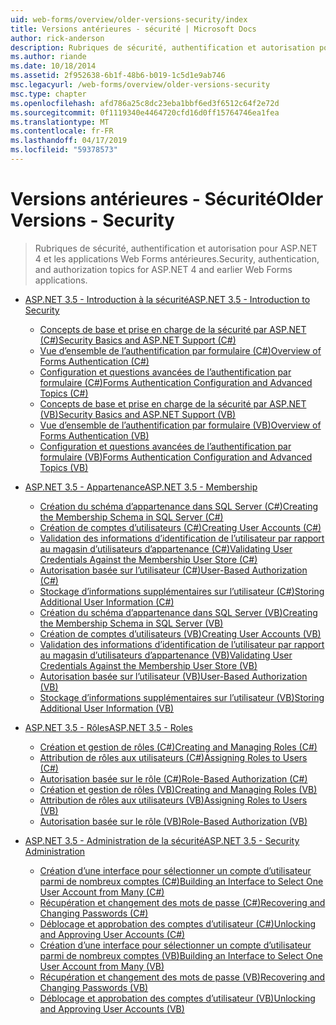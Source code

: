 ```yaml
---
uid: web-forms/overview/older-versions-security/index
title: Versions antérieures - sécurité | Microsoft Docs
author: rick-anderson
description: Rubriques de sécurité, authentification et autorisation pour ASP.NET 4 et les applications Web Forms antérieures.
ms.author: riande
ms.date: 10/18/2014
ms.assetid: 2f952638-6b1f-48b6-b019-1c5d1e9ab746
msc.legacyurl: /web-forms/overview/older-versions-security
msc.type: chapter
ms.openlocfilehash: afd786a25c8dc23eba1bbf6ed3f6512c64f2e72d
ms.sourcegitcommit: 0f1119340e4464720cfd16d0ff15764746ea1fea
ms.translationtype: MT
ms.contentlocale: fr-FR
ms.lasthandoff: 04/17/2019
ms.locfileid: "59378573"
---
```

# <a name="older-versions---security"></a><span data-ttu-id="01e9f-103">Versions antérieures - Sécurité</span><span class="sxs-lookup"><span data-stu-id="01e9f-103">Older Versions - Security</span></span>

> <span data-ttu-id="01e9f-104">Rubriques de sécurité, authentification et autorisation pour ASP.NET 4 et les applications Web Forms antérieures.</span><span class="sxs-lookup"><span data-stu-id="01e9f-104">Security, authentication, and authorization topics for ASP.NET 4 and earlier Web Forms applications.</span></span>


- [<span data-ttu-id="01e9f-105">ASP.NET 3.5 - Introduction à la sécurité</span><span class="sxs-lookup"><span data-stu-id="01e9f-105">ASP.NET 3.5 - Introduction to Security</span></span>](introduction/index.md)

    - [<span data-ttu-id="01e9f-106">Concepts de base et prise en charge de la sécurité par ASP.NET (C#)</span><span class="sxs-lookup"><span data-stu-id="01e9f-106">Security Basics and ASP.NET Support (C#)</span></span>](introduction/security-basics-and-asp-net-support-cs.md)
    - [<span data-ttu-id="01e9f-107">Vue d’ensemble de l’authentification par formulaire (C#)</span><span class="sxs-lookup"><span data-stu-id="01e9f-107">Overview of Forms Authentication (C#)</span></span>](introduction/an-overview-of-forms-authentication-cs.md)
    - [<span data-ttu-id="01e9f-108">Configuration et questions avancées de l’authentification par formulaire (C#)</span><span class="sxs-lookup"><span data-stu-id="01e9f-108">Forms Authentication Configuration and Advanced Topics (C#)</span></span>](introduction/forms-authentication-configuration-and-advanced-topics-cs.md)
    - [<span data-ttu-id="01e9f-109">Concepts de base et prise en charge de la sécurité par ASP.NET (VB)</span><span class="sxs-lookup"><span data-stu-id="01e9f-109">Security Basics and ASP.NET Support (VB)</span></span>](introduction/security-basics-and-asp-net-support-vb.md)
    - [<span data-ttu-id="01e9f-110">Vue d’ensemble de l’authentification par formulaire (VB)</span><span class="sxs-lookup"><span data-stu-id="01e9f-110">Overview of Forms Authentication (VB)</span></span>](introduction/an-overview-of-forms-authentication-vb.md)
    - [<span data-ttu-id="01e9f-111">Configuration et questions avancées de l’authentification par formulaire (VB)</span><span class="sxs-lookup"><span data-stu-id="01e9f-111">Forms Authentication Configuration and Advanced Topics (VB)</span></span>](introduction/forms-authentication-configuration-and-advanced-topics-vb.md)
- [<span data-ttu-id="01e9f-112">ASP.NET 3.5 - Appartenance</span><span class="sxs-lookup"><span data-stu-id="01e9f-112">ASP.NET 3.5 - Membership</span></span>](membership/index.md)

    - [<span data-ttu-id="01e9f-113">Création du schéma d’appartenance dans SQL Server (C#)</span><span class="sxs-lookup"><span data-stu-id="01e9f-113">Creating the Membership Schema in SQL Server (C#)</span></span>](membership/creating-the-membership-schema-in-sql-server-cs.md)
    - [<span data-ttu-id="01e9f-114">Création de comptes d’utilisateurs (C#)</span><span class="sxs-lookup"><span data-stu-id="01e9f-114">Creating User Accounts (C#)</span></span>](membership/creating-user-accounts-cs.md)
    - [<span data-ttu-id="01e9f-115">Validation des informations d’identification de l’utilisateur par rapport au magasin d’utilisateurs d’appartenance (C#)</span><span class="sxs-lookup"><span data-stu-id="01e9f-115">Validating User Credentials Against the Membership User Store (C#)</span></span>](membership/validating-user-credentials-against-the-membership-user-store-cs.md)
    - [<span data-ttu-id="01e9f-116">Autorisation basée sur l’utilisateur (C#)</span><span class="sxs-lookup"><span data-stu-id="01e9f-116">User-Based Authorization (C#)</span></span>](membership/user-based-authorization-cs.md)
    - [<span data-ttu-id="01e9f-117">Stockage d’informations supplémentaires sur l’utilisateur (C#)</span><span class="sxs-lookup"><span data-stu-id="01e9f-117">Storing Additional User Information (C#)</span></span>](membership/storing-additional-user-information-cs.md)
    - [<span data-ttu-id="01e9f-118">Création du schéma d’appartenance dans SQL Server (VB)</span><span class="sxs-lookup"><span data-stu-id="01e9f-118">Creating the Membership Schema in SQL Server (VB)</span></span>](membership/creating-the-membership-schema-in-sql-server-vb.md)
    - [<span data-ttu-id="01e9f-119">Création de comptes d’utilisateurs (VB)</span><span class="sxs-lookup"><span data-stu-id="01e9f-119">Creating User Accounts (VB)</span></span>](membership/creating-user-accounts-vb.md)
    - [<span data-ttu-id="01e9f-120">Validation des informations d’identification de l’utilisateur par rapport au magasin d’utilisateurs d’appartenance (VB)</span><span class="sxs-lookup"><span data-stu-id="01e9f-120">Validating User Credentials Against the Membership User Store (VB)</span></span>](membership/validating-user-credentials-against-the-membership-user-store-vb.md)
    - [<span data-ttu-id="01e9f-121">Autorisation basée sur l’utilisateur (VB)</span><span class="sxs-lookup"><span data-stu-id="01e9f-121">User-Based Authorization (VB)</span></span>](membership/user-based-authorization-vb.md)
    - [<span data-ttu-id="01e9f-122">Stockage d’informations supplémentaires sur l’utilisateur (VB)</span><span class="sxs-lookup"><span data-stu-id="01e9f-122">Storing Additional User Information (VB)</span></span>](membership/storing-additional-user-information-vb.md)
- [<span data-ttu-id="01e9f-123">ASP.NET 3.5 - Rôles</span><span class="sxs-lookup"><span data-stu-id="01e9f-123">ASP.NET 3.5 - Roles</span></span>](roles/index.md)

    - [<span data-ttu-id="01e9f-124">Création et gestion de rôles (C#)</span><span class="sxs-lookup"><span data-stu-id="01e9f-124">Creating and Managing Roles (C#)</span></span>](roles/creating-and-managing-roles-cs.md)
    - [<span data-ttu-id="01e9f-125">Attribution de rôles aux utilisateurs (C#)</span><span class="sxs-lookup"><span data-stu-id="01e9f-125">Assigning Roles to Users (C#)</span></span>](roles/assigning-roles-to-users-cs.md)
    - [<span data-ttu-id="01e9f-126">Autorisation basée sur le rôle (C#)</span><span class="sxs-lookup"><span data-stu-id="01e9f-126">Role-Based Authorization (C#)</span></span>](roles/role-based-authorization-cs.md)
    - [<span data-ttu-id="01e9f-127">Création et gestion de rôles (VB)</span><span class="sxs-lookup"><span data-stu-id="01e9f-127">Creating and Managing Roles (VB)</span></span>](roles/creating-and-managing-roles-vb.md)
    - [<span data-ttu-id="01e9f-128">Attribution de rôles aux utilisateurs (VB)</span><span class="sxs-lookup"><span data-stu-id="01e9f-128">Assigning Roles to Users (VB)</span></span>](roles/assigning-roles-to-users-vb.md)
    - [<span data-ttu-id="01e9f-129">Autorisation basée sur le rôle (VB)</span><span class="sxs-lookup"><span data-stu-id="01e9f-129">Role-Based Authorization (VB)</span></span>](roles/role-based-authorization-vb.md)
- [<span data-ttu-id="01e9f-130">ASP.NET 3.5 - Administration de la sécurité</span><span class="sxs-lookup"><span data-stu-id="01e9f-130">ASP.NET 3.5 - Security Administration</span></span>](admin/index.md)

    - [<span data-ttu-id="01e9f-131">Création d’une interface pour sélectionner un compte d’utilisateur parmi de nombreux comptes (C#)</span><span class="sxs-lookup"><span data-stu-id="01e9f-131">Building an Interface to Select One User Account from Many (C#)</span></span>](admin/building-an-interface-to-select-one-user-account-from-many-cs.md)
    - [<span data-ttu-id="01e9f-132">Récupération et changement des mots de passe (C#)</span><span class="sxs-lookup"><span data-stu-id="01e9f-132">Recovering and Changing Passwords (C#)</span></span>](admin/recovering-and-changing-passwords-cs.md)
    - [<span data-ttu-id="01e9f-133">Déblocage et approbation des comptes d’utilisateur (C#)</span><span class="sxs-lookup"><span data-stu-id="01e9f-133">Unlocking and Approving User Accounts (C#)</span></span>](admin/unlocking-and-approving-user-accounts-cs.md)
    - [<span data-ttu-id="01e9f-134">Création d’une interface pour sélectionner un compte d’utilisateur parmi de nombreux comptes (VB)</span><span class="sxs-lookup"><span data-stu-id="01e9f-134">Building an Interface to Select One User Account from Many (VB)</span></span>](admin/building-an-interface-to-select-one-user-account-from-many-vb.md)
    - [<span data-ttu-id="01e9f-135">Récupération et changement des mots de passe (VB)</span><span class="sxs-lookup"><span data-stu-id="01e9f-135">Recovering and Changing Passwords (VB)</span></span>](admin/recovering-and-changing-passwords-vb.md)
    - [<span data-ttu-id="01e9f-136">Déblocage et approbation des comptes d’utilisateur (VB)</span><span class="sxs-lookup"><span data-stu-id="01e9f-136">Unlocking and Approving User Accounts (VB)</span></span>](admin/unlocking-and-approving-user-accounts-vb.md)
